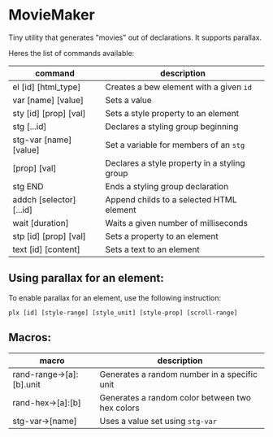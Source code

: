 # MovieMaker

Tiny utility that generates "movies" out of declarations. It supports parallax.

Heres the list of commands available:

| command                   | description                                      |
| ------------------------- | ------------------------------------------------ |
| el [id] [html_type]       | Creates a bew element with a given `id`          |
| var [name] [value]        | Sets a value                                     |
| sty [id] [prop] [val]     | Sets a style property to an element              |
| stg [...id]               | Declares a styling group beginning               |
| stg-var [name] [value]    | Set a variable for members of an `stg`           |
| [prop] [val]              | Declares a style property in a styling group     |
| stg END                   | Ends a styling group declaration                 |
| addch [selector] [...id]  | Append childs to a selected HTML element         |
| wait [duration]           | Waits a given number of milliseconds             |
| stp [id] [prop] [val]     | Sets a property to an element                    |
| text [id] [content]       | Sets a text to an element                        |

## Using parallax for an element:

To enable parallax for an element, use the following instruction:
```
plx [id] [style-range] [style_unit] [style-prop] [scroll-range]
```

## Macros:

| macro                     | description                                      |
| ------------------------- | ------------------------------------------------ |
| rand-range->[a]:[b].unit  | Generates a random number in a specific unit     |
| rand-hex->[a]:[b]         | Generates a random color between two hex colors  |
| stg-var->[name]           | Uses a value set using `stg-var`                 |
